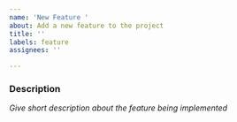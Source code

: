 ```yaml
---
name: 'New Feature '
about: Add a new feature to the project
title: ''
labels: feature
assignees: ''

---
```


### Description
*Give short description about the feature being implemented*

